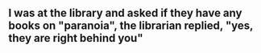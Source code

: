 ## I was at the library and asked if they have any books on "paranoia", the librarian replied, "yes, they are right behind you"
